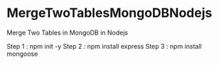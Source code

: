 # MergeTwoTablesMongoDBNodejs
Merge Two Tables in MongoDB in Nodejs

Step 1 : npm init -y
Step 2 : npm install express
Step 3 : npm install mongoose
